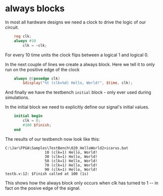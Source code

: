 # always blocks

In most all hardware designs we need a clock to drive the logic of our circuit.

```verilog
    reg clk;
    always #10 
        clk = ~clk; 
```

For every 10 time units the clock flips between a logical 1 and logical 0. 

In the next couple of lines we create a always block. Here we tell it to only run on the positive edge of the clock

```verilog
    always @(posedge clk)
        $display("%t (clk=%d) Hello, World!", $time, clk);
```

And finally we have the testbench `initial` block - only ever used during simulations. 

In the initial block we need to explicitly define our signal's initial values.

```verilog
    initial begin
        clk = 0;
        #100 $finish;
    end
```

The results of our testbench now look like this: 

```
C:\Jar\FPGA\Samples\TestBench\020_HelloWorld2>icarus.bat
                  10 (clk=1) Hello, World!
                  30 (clk=1) Hello, World!
                  50 (clk=1) Hello, World!
                  70 (clk=1) Hello, World!
                  90 (clk=1) Hello, World!
testb.v:12: $finish called at 100 (1s)
```

This shows how the always block only occurs when clk has turned to 1 -- in fact on the posive edge of the signal.

